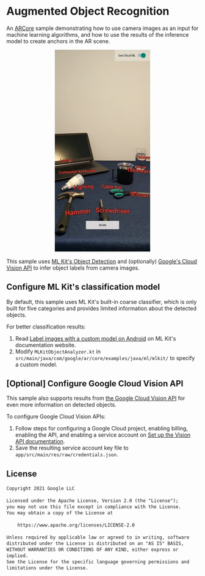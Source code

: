 # Augmented Object Recognition

An [ARCore](https://developers.google.com/ar) sample demonstrating how to use
camera images as an input for machine learning algorithms, and how to use the
results of the inference model to create anchors in the AR scene.

<p align="center">
  <img width="250" src="docs/screenshot.png">
</p>

This sample uses [ML Kit's Object Detection](https://developers.google.com/ml-kit/vision/object-detection)
and (optionally) [Google's Cloud Vision API](https://cloud.google.com/vision/docs/object-localizer)
to infer object labels from camera images.
 
## Configure ML Kit's classification model
By default, this sample uses ML Kit's built-in coarse classifier, which is only built for five categories and provides limited information about the detected objects.

For better classification results:

1. Read [Label images with a custom model on Android](https://developers.google.com/ml-kit/vision/object-detection/custom-models/android)
   on ML Kit's documentation website.
2. Modify `MLKitObjectAnalyzer.kt` in `src/main/java/com/google/ar/core/examples/java/ml/mlkit/` to specify a custom model.

## \[Optional] Configure Google Cloud Vision API
This sample also supports results from [the Google Cloud Vision API](https://cloud.google.com/vision/docs/object-localizer) for even more information on detected objects.

To configure Google Cloud Vision APIs:

1. Follow steps for configuring a Google Cloud project, enabling billing, enabling the API, and enabling a service account on [Set up the Vision API documentation](https://cloud.google.com/vision/docs/setup).
2. Save the resulting service account key file to `app/src/main/res/raw/credentials.json`.

## License

    Copyright 2021 Google LLC

    Licensed under the Apache License, Version 2.0 (the "License");
    you may not use this file except in compliance with the License.
    You may obtain a copy of the License at

        https://www.apache.org/licenses/LICENSE-2.0

    Unless required by applicable law or agreed to in writing, software
    distributed under the License is distributed on an "AS IS" BASIS,
    WITHOUT WARRANTIES OR CONDITIONS OF ANY KIND, either express or implied.
    See the License for the specific language governing permissions and
    limitations under the License.